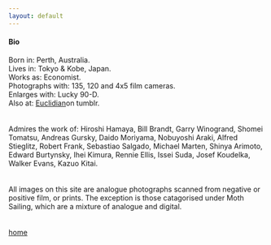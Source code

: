 ```yaml
---
layout: default
---
```

#### Bio
Born in: Perth, Australia.<BR>
Lives in: Tokyo & Kobe, Japan.<BR>
Works as: Economist.<BR>
Photographs with: 135, 120 and 4x5 film cameras.<BR>
Enlarges with: Lucky 90-D.<BR>
Also at: <a href="http://euklidian.tumblr.com/">Euclidian</a>on tumblr.<BR>
<BR>
<BR>
Admires the work of: Hiroshi Hamaya, Bill Brandt, Garry Winogrand, Shomei Tomatsu, Andreas Gursky, Daido Moriyama, Nobuyoshi Araki, Alfred Stieglitz, Robert Frank, Sebastiao Salgado, Michael Marten, Shinya Arimoto, Edward Burtynsky, Ihei Kimura, Rennie Ellis, Issei Suda, Josef Koudelka, Walker Evans, Kazuo Kitai.
<BR>
<BR>
<BR>
All images on this site are analogue photographs scanned from negative or positive film, or prints. The exception is those catagorised under Moth Sailing, which are a mixture of analogue and digital.
<BR>
<BR>
<BR>
[home](./)
